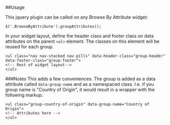 ##Usage

This jquery plugin can be called on any Browse By Attribute widget:

```
$('.BrowseByAttribute').groupAttributes();
```

In your widget layout, define the header class and footer class on data attributes on the parent `<ul>` element. The classes on this element will be reused for each group.

```
<ul class="nav nav-stacked nav-pills" data-header-class="group-header" data-footer-class="group-footer">
<!-- Rest of widget layout-->
</ul>
```

###Notes
This adds a few conveniences. The group is added as a data attribute called `data-group-name` and as a namespaced class. I.e. if you group name is "Country of Origin", it would result in a wrapper with the following markup.

```
<ul class="group-country-of-origin" data-group-name="Country of Origin">
<!-- Attributes here -->
</ul>
```
